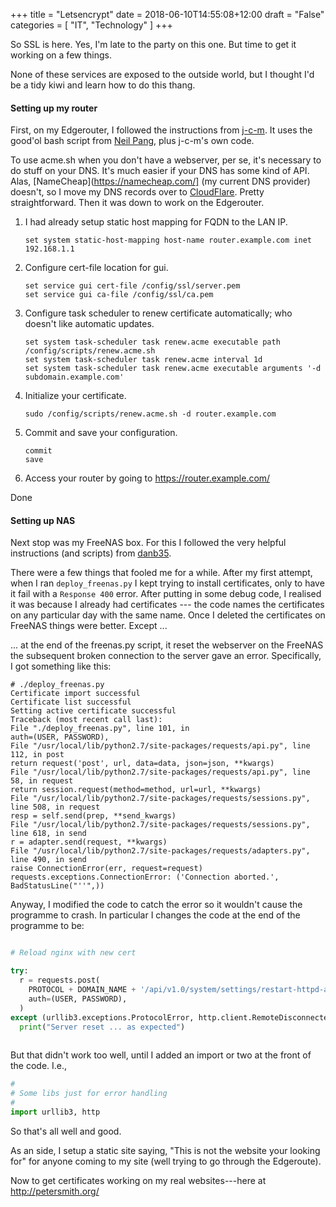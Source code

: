 +++
title = "Letsencrypt"
date = 2018-06-10T14:55:08+12:00
draft = "False"
categories = [ 
	"IT", 
	"Technology"
	]
+++

So SSL is here. Yes, I'm late to the party on this one. But time to
get it working on a few things.

None of these services are exposed to the outside world, but I thought
I'd be a tidy kiwi and learn how to do this thang.


#### Setting up my router

First, on my Edgerouter, I followed the instructions
from [j-c-m](https://github.com/j-c-m/ubnt-letsencrypt). It uses the
good'ol bash script
from [Neil Pang](https://github.com/Neilpang/acme.sh), plus j-c-m's
own code.

To use acme.sh when you don't have a webserver, per se, it's necessary
to do stuff on your DNS. It's much easier if your DNS has some kind of
API.
Alas, [NameCheap](https://namecheap.com/] (my current DNS provider)
doesn't, so I move my DNS records over
to [CloudFlare](https://dash.cloudflare.com/). Pretty straightforward.
Then it was down to work on the Edgerouter.


1.  I had already setup static host mapping for FQDN to the LAN IP.

	```
    set system static-host-mapping host-name router.example.com inet 192.168.1.1
	```

2. Configure cert-file location for gui.

	```
    set service gui cert-file /config/ssl/server.pem
    set service gui ca-file /config/ssl/ca.pem
	```

3. Configure task scheduler to renew certificate automatically; who doesn't like automatic updates.

	```
    set system task-scheduler task renew.acme executable path /config/scripts/renew.acme.sh
    set system task-scheduler task renew.acme interval 1d
    set system task-scheduler task renew.acme executable arguments '-d subdomain.example.com'
	```
4. Initialize your certificate.

	```
    sudo /config/scripts/renew.acme.sh -d router.example.com
	```


5. Commit and save your configuration.

	```
    commit
    save
	```

6.  Access your router by going to https://router.example.com/

Done

#### Setting up NAS

Next stop was my FreeNAS box. For this I followed the very helpful instructions (and scripts) from [danb35](https://github.com/danb35/deploy-freenas).

There were a few things that fooled me for a while. After my first attempt, when I ran `deploy_freenas.py` I kept trying to install certificates, only to have it fail with a `Response 400` error. After putting in some debug code, I realised it was because I already had certificates --- the code names the certificates on any particular day with the same name. Once I deleted the certificates on FreeNAS things were better. Except ...

... at the end of the freenas.py script, it reset the webserver on the FreeNAS the subsequent broken connection to the server  gave an error. Specifically, I got something like this:

```
# ./deploy_freenas.py
Certificate import successful
Certificate list successful
Setting active certificate successful
Traceback (most recent call last):
File "./deploy_freenas.py", line 101, in
auth=(USER, PASSWORD),
File "/usr/local/lib/python2.7/site-packages/requests/api.py", line 112, in post
return request('post', url, data=data, json=json, **kwargs)
File "/usr/local/lib/python2.7/site-packages/requests/api.py", line 58, in request
return session.request(method=method, url=url, **kwargs)
File "/usr/local/lib/python2.7/site-packages/requests/sessions.py", line 508, in request
resp = self.send(prep, **send_kwargs)
File "/usr/local/lib/python2.7/site-packages/requests/sessions.py", line 618, in send
r = adapter.send(request, **kwargs)
File "/usr/local/lib/python2.7/site-packages/requests/adapters.py", line 490, in send
raise ConnectionError(err, request=request)
requests.exceptions.ConnectionError: ('Connection aborted.', BadStatusLine("''",))

```

Anyway, I modified the code to catch the error so it wouldn't cause the programme to crash.  In particular I changes the code at the end of the programme to be:

```python

# Reload nginx with new cert

try:
  r = requests.post(
    PROTOCOL + DOMAIN_NAME + '/api/v1.0/system/settings/restart-httpd-all/',
    auth=(USER, PASSWORD),
  )
except (urllib3.exceptions.ProtocolError, http.client.RemoteDisconnected, requests.exceptions.ConnectionError):
  print("Server reset ... as expected")
  
```

But that didn't work too well, until I added an import or two at the front of the code. I.e.,

```python
#
# Some libs just for error handling
#
import urllib3, http
```

So that's all well and good.

As an side, I setup a static site saying, "This is not the website your looking for" for anyone coming to my site (well trying to go through the Edgeroute).

Now to get certificates working on my real websites---here at http://petersmith.org/

